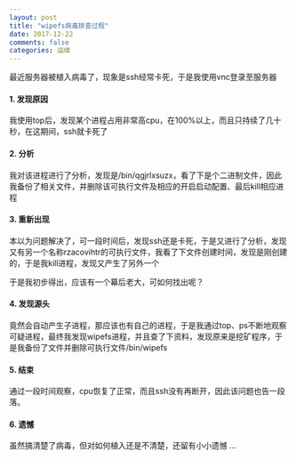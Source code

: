 ```yaml
---
layout: post
title: "wipefs病毒排查过程"
date: 2017-12-22
comments: false
categories: 运维
---
```


最近服务器被植入病毒了，现象是ssh经常卡死，于是我使用vnc登录至服务器

#### 1. 发现原因

我使用top后，发现某个进程占用非常高cpu，在100%以上，而且只持续了几十秒，在这期间，ssh就卡死了

#### 2. 分析

我对该进程进行了分析，发现是/bin/qgjrlxsuzx，看了下是个二进制文件，因此我备份了相关文件，并删除该可执行文件及相应的开启启动配置、最后kill相应进程

#### 3. 重新出现

本以为问题解决了，可一段时间后，发现ssh还是卡死，于是又进行了分析，发现又有另一个名称rzacovihtr的可执行文件，我看了下文件创建时间，发现是刚创建的，于是我kill进程，发现又产生了另外一个

于是我初步得出，应该有一个幕后老大，可如何找出呢？

#### 4. 发现源头

竟然会自动产生子进程，那应该也有自己的进程，于是我通过top、ps不断地观察可疑进程，最终我发现wipefs进程，并且查了下资料，发现原来是挖矿程序，于是我备份了文件并删除可执行文件/bin/wipefs

#### 5. 结束

通过一段时间观察，cpu恢复了正常，而且ssh没有再断开，因此该问题也告一段落。

#### 6. 遗憾

虽然搞清楚了病毒，但对如何植入还是不清楚，还留有小小遗憾 ...